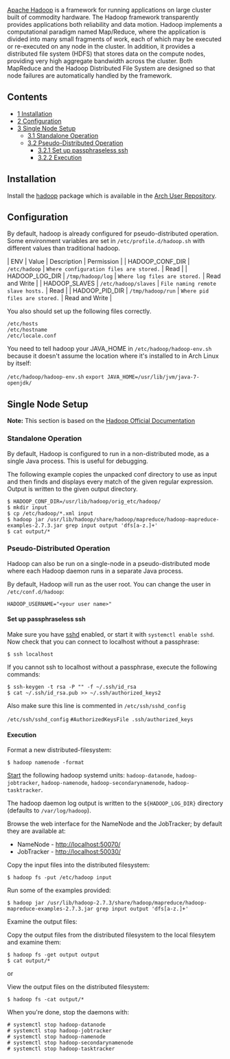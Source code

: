 [Apache Hadoop](http://hadoop.apache.org) is a framework for running applications on large cluster built of commodity hardware. The Hadoop framework transparently provides applications both reliability and data motion. Hadoop implements a computational paradigm named Map/Reduce, where the application is divided into many small fragments of work, each of which may be executed or re-executed on any node in the cluster. In addition, it provides a distributed file system (HDFS) that stores data on the compute nodes, providing very high aggregate bandwidth across the cluster. Both MapReduce and the Hadoop Distributed File System are designed so that node failures are automatically handled by the framework.

## Contents

*   [1 Installation](#Installation)
*   [2 Configuration](#Configuration)
*   [3 Single Node Setup](#Single_Node_Setup)
    *   [3.1 Standalone Operation](#Standalone_Operation)
    *   [3.2 Pseudo-Distributed Operation](#Pseudo-Distributed_Operation)
        *   [3.2.1 Set up passphraseless ssh](#Set_up_passphraseless_ssh)
        *   [3.2.2 Execution](#Execution)

## Installation

Install the [hadoop](https://aur.archlinux.org/packages/hadoop/) package which is available in the [Arch User Repository](/index.php/Arch_User_Repository "Arch User Repository").

## Configuration

By default, hadoop is already configured for pseudo-distributed operation. Some environment variables are set in `/etc/profile.d/hadoop.sh` with different values than traditional hadoop.

| ENV | Value | Description | Permission |
| HADOOP_CONF_DIR | `/etc/hadoop` | `Where configuration files are stored.` | Read |
| HADOOP_LOG_DIR | `/tmp/hadoop/log` | `Where log files are stored.` | Read and Write |
| HADOOP_SLAVES | `/etc/hadoop/slaves` | `File naming remote slave hosts.` | Read |
| HADOOP_PID_DIR | `/tmp/hadoop/run` | `Where pid files are stored.` | Read and Write |

You also should set up the following files correctly.

```
/etc/hosts
/etc/hostname 
/etc/locale.conf

```

You need to tell hadoop your JAVA_HOME in `/etc/hadoop/hadoop-env.sh` because it doesn't assume the location where it's installed to in Arch Linux by itself:

 `/etc/hadoop/hadoop-env.sh`  `export JAVA_HOME=/usr/lib/jvm/java-7-openjdk/` 

## Single Node Setup

**Note:** This section is based on the [Hadoop Official Documentation](http://hadoop.apache.org/docs/stable/)

### Standalone Operation

By default, Hadoop is configured to run in a non-distributed mode, as a single Java process. This is useful for debugging.

The following example copies the unpacked conf directory to use as input and then finds and displays every match of the given regular expression. Output is written to the given output directory.

```
$ HADOOP_CONF_DIR=/usr/lib/hadoop/orig_etc/hadoop/
$ mkdir input
$ cp /etc/hadoop/*.xml input
$ hadoop jar /usr/lib/hadoop/share/hadoop/mapreduce/hadoop-mapreduce-examples-2.7.3.jar grep input output 'dfs[a-z.]+'
$ cat output/*

```

### Pseudo-Distributed Operation

Hadoop can also be run on a single-node in a pseudo-distributed mode where each Hadoop daemon runs in a separate Java process.

By default, Hadoop will run as the user root. You can change the user in `/etc/conf.d/hadoop`:

```
HADOOP_USERNAME="<your user name>"

```

#### Set up passphraseless ssh

Make sure you have [sshd](/index.php/Sshd "Sshd") enabled, or start it with `systemctl enable sshd`. Now check that you can connect to localhost without a passphrase:

```
$ ssh localhost

```

If you cannot ssh to localhost without a passphrase, execute the following commands:

```
$ ssh-keygen -t rsa -P "" -f ~/.ssh/id_rsa
$ cat ~/.ssh/id_rsa.pub >> ~/.ssh/authorized_keys2

```

Also make sure this line is commented in `/etc/ssh/sshd_config`

 `/etc/ssh/sshd_config`  `#AuthorizedKeysFile .ssh/authorized_keys` 

#### Execution

Format a new distributed-filesystem:

```
$ hadoop namenode -format

```

[Start](/index.php/Start "Start") the following hadoop systemd units: `hadoop-datanode`, `hadoop-jobtracker`, `hadoop-namenode`, `hadoop-secondarynamenode`, `hadoop-tasktracker`.

The hadoop daemon log output is written to the `${HADOOP_LOG_DIR}` directory (defaults to `/var/log/hadoop`).

Browse the web interface for the NameNode and the JobTracker; by default they are available at:

*   NameNode - [http://localhost:50070/](http://localhost:50070/)
*   JobTracker - [http://localhost:50030/](http://localhost:50030/)

Copy the input files into the distributed filesystem:

```
$ hadoop fs -put /etc/hadoop input

```

Run some of the examples provided:

```
$ hadoop jar /usr/lib/hadoop-2.7.3/share/hadoop/mapreduce/hadoop-mapreduce-examples-2.7.3.jar grep input output 'dfs[a-z.]+'

```

Examine the output files:

Copy the output files from the distributed filesystem to the local filesytem and examine them:

```
$ hadoop fs -get output output
$ cat output/*

```

or

View the output files on the distributed filesystem:

```
$ hadoop fs -cat output/*

```

When you're done, stop the daemons with:

```
# systemctl stop hadoop-datanode
# systemctl stop hadoop-jobtracker
# systemctl stop hadoop-namenode
# systemctl stop hadoop-secondarynamenode
# systemctl stop hadoop-tasktracker

```
